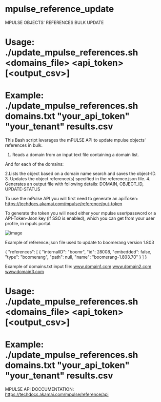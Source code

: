# mpulse_reference_update
MPULSE OBJECTS' REFERENCES BULK UPDATE

# Usage: ./update_mpulse_references.sh <domains_file> <api_token> <tenant> [<output_csv>]
# Example: ./update_mpulse_references.sh domains.txt "your_api_token" "your_tenant" results.csv

This Bash script levarages the mPULSE API to update mpulse objects' references in bulk.

1. Reads a domain from an input text file containing a domain list.

And for each of the domains:

2.Lists the object based on a domain name search and saves the object-ID.
3. Updates the object reference(s) specified in the reference.json file.
4. Generates an output file with following details: DOMAIN, OBJECT_ID, UPDATE-STATUS

To use the mPulse API you will first need to generate an apiToken:
https://techdocs.akamai.com/mpulse/reference/put-token

To generate the token you will need either your mpulse user/password or a API-Token-Json key (if SSO is enabled), which you can get from your user profile, in mpuls portal.

![image](https://github.com/user-attachments/assets/49be6082-a7ac-4fd7-8afb-e8006dcbe57a)

Example of reference.json file used to update to boomerang version 1.803

{
"references": [
    {
    "internalID": "boomr",
    "id": 28008,
    "embedded": false,
    "type": "boomerang",
    "path": null,
    "name": "boomerang-1.803.70"
    }
  ]
}

Example of domains.txt input file:
  www.domain1.com
  www.domain2.com
  www.domain3.com

# Usage: ./update_mpulse_references.sh <domains_file> <api_token> <tenant> [<output_csv>]
# Example: ./update_mpulse_references.sh domains.txt "your_api_token" "your_tenant" results.csv

MPULSE API DOCCUMENTATION:
https://techdocs.akamai.com/mpulse/reference/api






